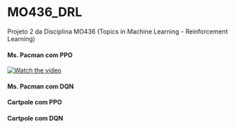 # MO436_DRL
Projeto 2 da Disciplina MO436 (Topics in Machine Learning - Reinforcement Learning)


#### Ms. Pacman com PPO


[![Watch the video]()](https://youtu.be/AhG80Q2lDCw)

#### Ms. Pacman com DQN




#### Cartpole com PPO






#### Cartpole com DQN











